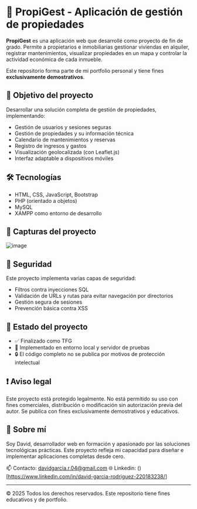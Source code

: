 # 🏡 PropiGest - Aplicación de gestión de propiedades

**PropiGest** es una aplicación web que desarrollé como proyecto de fin de grado. Permite a propietarios e inmobiliarias gestionar viviendas en alquiler, registrar mantenimientos, visualizar propiedades en un mapa y controlar la actividad económica de cada inmueble.

Este repositorio forma parte de mi portfolio personal y tiene fines **exclusivamente demostrativos**.

## 🎯 Objetivo del proyecto

Desarrollar una solución completa de gestión de propiedades, implementando:
- Gestión de usuarios y sesiones seguras
- Gestión de propiedades y su información técnica
- Calendario de mantenimientos y reservas
- Registro de ingresos y gastos
- Visualización geolocalizada (con Leaflet.js)
- Interfaz adaptable a dispositivos móviles

## 🛠️ Tecnologías

- HTML, CSS, JavaScript, Bootstrap
- PHP (orientado a objetos)
- MySQL
- XAMPP como entorno de desarrollo

## 📸 Capturas del proyecto

![image](https://github.com/user-attachments/assets/1bb06c3e-a376-48c0-a3e8-e252ca91a06d)

## 🔐 Seguridad

Este proyecto implementa varias capas de seguridad:
- Filtros contra inyecciones SQL
- Validación de URLs y rutas para evitar navegación por directorios
- Gestión segura de sesiones
- Prevención básica contra XSS

## 🧪 Estado del proyecto

- ✅ Finalizado como TFG
- 🧪 Implementado en entorno local y servidor de pruebas
- 🔒 El código completo no se publica por motivos de protección intelectual

## ❗ Aviso legal

Este proyecto está protegido legalmente. No está permitido su uso con fines comerciales, distribución o modificación sin autorización previa del autor. Se publica con fines exclusivamente demostrativos y educativos.

## 👤 Sobre mí

Soy David, desarrollador web en formación y apasionado por las soluciones tecnológicas prácticas. Este proyecto refleja mi capacidad para diseñar e implementar aplicaciones completas desde cero.

📫 Contacto: davidgarcia.r.04@gmail.com 
🌐 Linkedin: ()[https://www.linkedin.com/in/david-garcia-rodriguez-220183238/]

---

© 2025 Todos los derechos reservados. Este repositorio tiene fines educativos y de portfolio.
